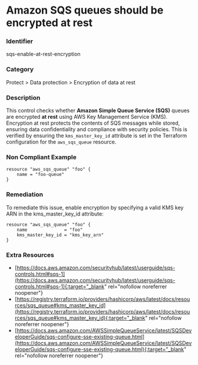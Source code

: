 # Amazon SQS queues should be encrypted at rest

### Identifier

sqs-enable-at-rest-encryption

### Category

Protect > Data protection > Encryption of data at rest

### Description

This control checks whether **Amazon Simple Queue Service (SQS)** queues are encrypted **at rest** using AWS Key Management Service (KMS). Encryption at rest protects the contents of SQS messages while stored, ensuring data confidentiality and compliance with security policies. This is verified by ensuring the `kms_master_key_id` attribute is set in the Terraform configuration for the `aws_sqs_queue` resource.


### Non Compliant Example

```hcl
resource "aws_sqs_queue" "foo" {
    name = "foo-queue"
}
```

### Remediation

To remediate this issue, enable encryption by specifying a valid KMS key ARN in the kms_master_key_id attribute:

```hcl
resource "aws_sqs_queue" "foo" {
    name              = "foo"
    kms_master_key_id = "kms_key_arn"
}
```

### Extra Resources

- [https://docs.aws.amazon.com/securityhub/latest/userguide/sqs-controls.html#sqs-1](https://docs.aws.amazon.com/securityhub/latest/userguide/sqs-controls.html#sqs-1){:target="_blank" rel="nofollow noreferrer noopener"}
- [https://registry.terraform.io/providers/hashicorp/aws/latest/docs/resources/sqs_queue#kms_master_key_id](https://registry.terraform.io/providers/hashicorp/aws/latest/docs/resources/sqs_queue#kms_master_key_id){:target="_blank" rel="nofollow noreferrer noopener"}
- [https://docs.aws.amazon.com/AWSSimpleQueueService/latest/SQSDeveloperGuide/sqs-configure-sse-existing-queue.html](https://docs.aws.amazon.com/AWSSimpleQueueService/latest/SQSDeveloperGuide/sqs-configure-sse-existing-queue.html){:target="_blank" rel="nofollow noreferrer noopener"}
